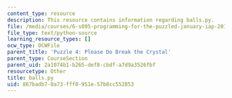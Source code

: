 ```yaml
---
content_type: resource
description: This resource contains information regarding balls.py.
file: /media/courses/6-s095-programming-for-the-puzzled-january-iap-2018/867badb70a73fff0951e57b8cc552853_balls.py
file_type: text/python-source
learning_resource_types: []
ocw_type: OCWFile
parent_title: 'Puzzle 4: Please Do Break the Crystal'
parent_type: CourseSection
parent_uid: 2a1074b1-b265-def8-cbdf-a7d9a3526fbf
resourcetype: Other
title: balls.py
uid: 867badb7-0a73-fff0-951e-57b8cc552853
---
```

